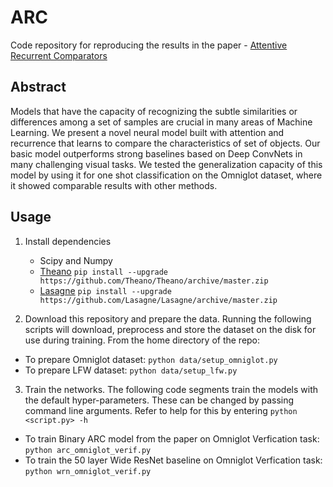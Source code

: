 # ARC
Code repository for reproducing the results in the paper - [Attentive Recurrent Comparators](http://openreview.net/forum?id=BJjn-Yixl "Paper on OpenReview")

## Abstract
Models that have the capacity of recognizing the subtle similarities or differences among a set of samples are crucial in many areas of Machine Learning. We present a novel neural model built with attention and recurrence that learns to compare the characteristics of set of objects. Our basic model outperforms strong baselines based on Deep ConvNets in many challenging visual tasks. We tested the generalization capacity of this model by using it for one shot classification on the Omniglot dataset, where it showed comparable results with other methods.

## Usage
1. Install dependencies
    * Scipy and Numpy
    * [Theano](http://deeplearning.net/software/theano/) `pip install --upgrade https://github.com/Theano/Theano/archive/master.zip`
    * [Lasagne](http://lasagne.readthedocs.io/en/latest/index.html) `pip install --upgrade https://github.com/Lasagne/Lasagne/archive/master.zip`

2. Download this repository and prepare the data. Running the following scripts will download, preprocess and store the dataset on the disk for use during training. From the home directory of the repo:
  * To prepare Omniglot dataset: `python data/setup_omniglot.py`
  * To prepare LFW dataset: `python data/setup_lfw.py`

3. Train the networks. The following code segments train the models with the default hyper-parameters. These can be changed by passing command line arguments. Refer to help for this by entering `python <script.py> -h`
  * To train Binary ARC model from the paper on Omniglot Verfication task: `python arc_omniglot_verif.py`
  * To train the 50 layer Wide ResNet baseline on Omniglot Verfication task: `python wrn_omniglot_verif.py`
